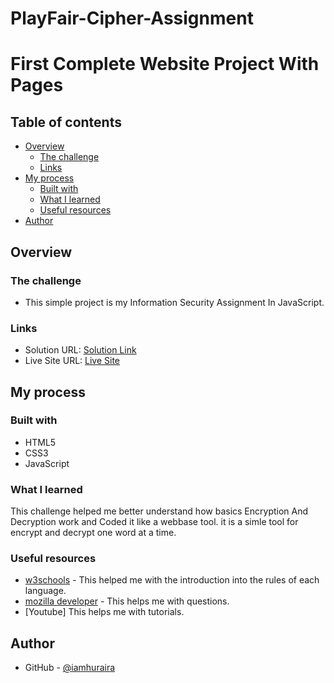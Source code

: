 # PlayFair-Cipher-Assignment
# First Complete Website Project With Pages 


## Table of contents

- [Overview](#overview)
  - [The challenge](#the-challenge)
  - [Links](#links)
- [My process](#my-process)
  - [Built with](#built-with)
  - [What I learned](#what-i-learned)
  - [Useful resources](#useful-resources)
- [Author](#author)

## Overview

### The challenge

- This simple project is my Information Security Assignment In JavaScript.

### Links

- Solution URL: [Solution Link](https://github.com/iamhuraira/PlayFair-Cipher-Assignment)
- Live Site URL: [Live Site ](https://iamhuraira.github.io/PlayFair-Cipher-Assignment/)

## My process

### Built with

- HTML5
- CSS3
- JavaScript

### What I learned

This challenge helped me better understand how basics Encryption And Decryption work and Coded it like a webbase tool. it is a simle tool for encrypt and decrypt one word at a time.

### Useful resources

- [w3schools](https://www.w3schools.com/) - This helped me with the introduction into the rules of each language.
- [mozilla developer](https://developer.mozilla.org/) - This helps me with questions.
- [Youtube] This helps me with tutorials.

## Author

- GitHub - [@iamhuraira](https://github.com/iamhuraira)

